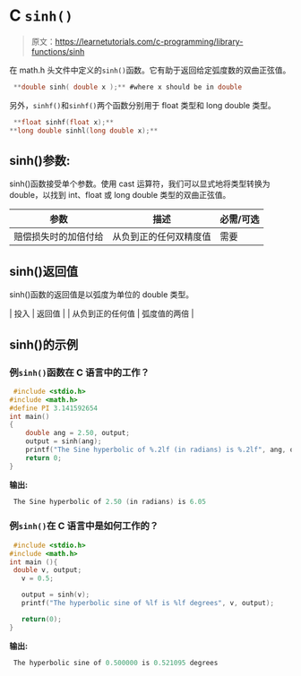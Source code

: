 # C `sinh()`

> 原文：<https://learnetutorials.com/c-programming/library-functions/sinh>

在 math.h 头文件中定义的`sinh()`函数。它有助于返回给定弧度数的双曲正弦值。

```c
 **double sinh( double x );** #where x should be in double 

```

另外，`sinhf()`和`sinhf()`两个函数分别用于 float 类型和 long double 类型。

```c
 **float sinhf(float x);** 
**long double sinhl(long double x);** 

```

## sinh()参数:

sinh()函数接受单个参数。使用 cast 运算符，我们可以显式地将类型转换为 double，以找到 int、float 或 long double 类型的双曲正弦值。

| 参数 | 描述 | 必需/可选 |
| --- | --- | --- |
| 赔偿损失时的加倍付给 | 从负到正的任何双精度值 | 需要 |

## sinh()返回值

sinh()函数的返回值是以弧度为单位的 double 类型。

| 投入 | 返回值 |
| 从负到正的任何值 | 弧度值的两倍 |

## sinh()的示例

### 例`sinh()`函数在 C 语言中的工作？

```c
 #include <stdio.h>
#include <math.h>
#define PI 3.141592654
int main()
{
    double ang = 2.50, output;
    output = sinh(ang);
    printf("The Sine hyperbolic of %.2lf (in radians) is %.2lf", ang, output);
    return 0;
} 

```

**输出:**

```c
 The Sine hyperbolic of 2.50 (in radians) is 6.05 
```

### 例`sinh()`在 C 语言中是如何工作的？

```c
 #include <stdio.h>
#include <math.h>
int main (){
 double v, output;
   v = 0.5;

   output = sinh(v);
   printf("The hyperbolic sine of %lf is %lf degrees", v, output);

   return(0);
} 

```

**输出:**

```c
 The hyperbolic sine of 0.500000 is 0.521095 degrees 
```